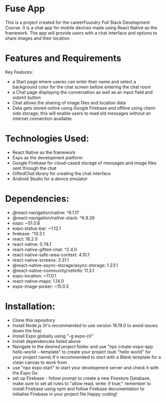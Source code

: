 # Fuse App
This is a project created for the careerFoundry Full Stack Development Course. It is a chat app for mobile devices made using React Native as the framework. The app will provide users with a chat interface and options to share images and their location.

# Features and Requirements
Key Features:
* a Start page where useres can enter their name and select a background color for the chat screen before entering the chat room
* a Chat page displaying the conversation as well as an input field and submit button
* Chat allows the sharing of image files and location data
* Data gets stored online using Google Firebase and offline using client-side storage; this will enable users to read old messages without an internet connection available.

# Technologies Used:
* React Native as the framework
* Expo as the development platform
* Google Firebase for cloud-cased storage of messages and image files sent through the chat
* GiftedChat library for creating the chat interface
* Android Studio for a device emulator

# Dependencies:
* @react-navigation/native: ^6.1.17
* @react-navigation/native-stack: ^6.9.26
* expo: ~51.0.8
* expo-status-bar: ~1.12.1
* firebase: ^10.3.1
* react: 18.2.0
* react-native: 0.74.1
* react-native-gifted-chat: ^2.4.0
* react-native-safe-area-context: 4.10.1
* react-native-screens: 3.31.1
* @react-native-async-storage/async-storage: 1.23.1
* @react-native-community/netinfo: 11.3.1
* expo-location: ~17.0.1
* react-native-maps: 1.14.0
* expo-image-picker: ~15.0.5

# Installation:
* Clone this repository
* Install Node.js (It's recommended to use version 16.19.0 to avoid issues down the line)
* Install Expo globally using "-g expo-cli"
* Install dependencies listed above
* Navigate to the desired project folder and use "npx create-expo-app hello-world --template" to create your project (sub "hello world" for your project name).It's recommended to start with a Blank template for a clean canvas to work from
* use "npx expo start" to start your development server and check it with the Expo Go
* set up Firebase - follow prompt to create a new Firestore Database, make sure to set all rules to "allow read, write: if true;" remember to install Firebase using npm and follow Firebase documentation to initialise Firebase in your project file
Happy coding!
